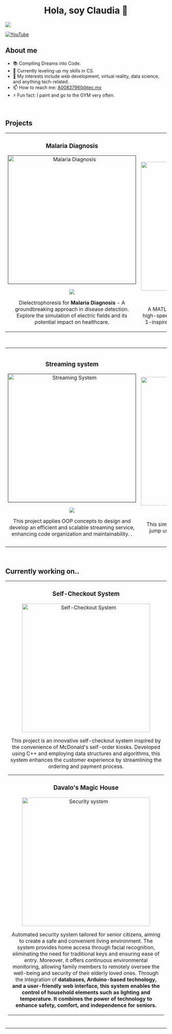 <div align="center">
<h1 align="center">Hola, soy Claudia</a> 👋</h1>
</div>
<img src="https://imgur.com/30h1gjg.png">

[![YouTube](https://img.shields.io/badge/YouTube-Subscribe-red?style=for-the-badge&logo=youtube&logoColor=white)](https://www.youtube.com/channel/UCcoEuHR-gnDLqAgN4w27WOw)

## About me

- 📚 Compiling Dreams into Code.
- 🎯 Currently leveling up my skills in CS.
- 🚀 My interests include web development, virtual reality, data science, and anything tech-related.
- 📫 How to reach me: A00837960@tec.mx
- ⚡ Fun fact: I paint and go to the GYM very often.
<br>

## Projects 
<table>
<tr>
<td width="50%">
<h3 align="center">Malaria Diagnosis</h3>
<div align="center">
<a href=""https://github.com/Fl4utia/Malaria_Diagnosis" target="_blank"><img src="https://imgur.com/F8f9olM.png" width="400" alt="Malaria Diagnosis"></a>
<p>
<a href="https://github.com/Fl4utia/Malaria_Diagnosis" target="_blank">
<img src="https://img.shields.io/badge/CODE-ff9?style=for-the-badge&logo=github&logoColor=black">
</a>
</p>
<p> Dielectrophoresis for <strong>Malaria Diagnosis</strong> - A groundbreaking approach in disease detection. Explore the simulation of electric fields and its potential impact on healthcare.</p>
</div>
                                                                                      
</td>

<td width="50%">
               <br>
<h3 align="center">Formula 1</h3>
<div align="center">                                       
<a href="https://github.com/Fl4utia/Formula-1-Simulation" target="_blank"><img src="https://imgur.com/iG5yaAs.png" width="400" alt="Formula 1 Simulation"></a>
<br>
<p>
<a href="https://github.com/Fl4utia/Formula-1-Simulation" target="_blank">
<img src="https://img.shields.io/badge/C%C3%93DIGO-80ffaa?style=for-the-badge&logo=github&logoColor=black">
</a>
</p>
</p>A MATLAB-based simulation that replicates the high-speed dynamics of a car navigating a Formula 1-inspired curve and simulates potential crashes.</p>
</div>                                                             
</table>                                                                                 
</div>
<br>

<table>
<tr>
<td width="50%">
<h3 align="center">Streaming system</h3>
<div align="center">
<a href=""https://github.com/Fl4utia/Streaming_service" target="_blank"><img src="https://imgur.com/fQbnIEK.png" width="400" alt="Streaming System"></a>
<p>
<a href="https://github.com/Fl4utia/Streaming_service" target="_blank">
<img src="https://img.shields.io/badge/CODE-ff9?style=for-the-badge&logo=github&logoColor=black">
</a>
</p>
<p> This project applies OOP concepts to design and develop an efficient and scalable streaming service, enhancing code organization and maintainability. .</p>
</div>
                                                                                      
</td>

<td width="50%">
               <br>
<h3 align="center">Bungee Jumping</h3>
<div align="center">                                       
<a href="https://github.com/Fl4utia/Bungee-jumping_simulation" target="_blank"><img src="https://imgur.com/a/xqRb5tf.png" width="400" alt="Bungee Jumping Simulation"></a>
<br>
<p>
<a href="https://github.com/Fl4utia/Bungee-jumping_simulation" target="_blank">
<img src="https://img.shields.io/badge/C%C3%93DIGO-80ffaa?style=for-the-badge&logo=github&logoColor=black">
</a>
</p>
</p> This simulation models the behavior of a bungee jump using <strong>differential equations</strong> in Python to analyze the dynamics.</p>
</div>                                                             
</table>                                                                                 
</div>
<br>

## Currently working on.. 
<table>
<tr>
<td width="60%">
<h3 align="center">Self-Checkout System</h3>
<div align="center">
  <img src="https://imgur.com/Z4u2VLQ.png" width="400" alt="Self-Checkout System">
  <p>This project is an innovative self-checkout system inspired by the convenience of McDonald's self-order kiosks. Developed using C++ and employing data structures and algorithms, this system enhances the customer experience by streamlining the ordering and payment process. </p>
</div>

<table>
<tr>
<td width="60%">
<h3 align="center">Davalo's Magic House</h3>
<div align="center">
  <img src="https://imgur.com/2YqOMpY.png" width="400" alt="Security system">
  <p>Automated security system tailored for senior citizens, aiming to create a safe and convenient living environment. The system provides home access through facial recognition, eliminating the need for traditional keys and ensuring ease of entry. Moreover, it offers continuous environmental monitoring, allowing family members to remotely oversee the well-being and security of their elderly loved ones. Through the integration of <strong>databases, Arduino-based technology, and a user-friendly web interface<strong>, this system enables the control of household elements such as lighting and temperature. It combines the power of technology to enhance safety, comfort, and independence for seniors.</p>
</div>
                                                                                      
</td>                                                    
</table>                                                                                 
</div>
<br>
